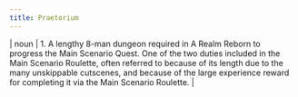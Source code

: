 ```yaml
---
title: Praetorium
---
```

| noun | 1.  	A lengthy 8-man dungeon required in A Realm Reborn to progress the Main Scenario Quest. One of the two duties included in the Main Scenario Roulette, often referred to because of its length due to the many unskippable cutscenes, and because of the large experience reward for completing it via the Main Scenario Roulette.	|